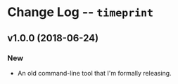 Change Log -- `timeprint`
================================================================================

v1.0.0  (2018-06-24)
---------------------
### New
  - An old command-line tool that I'm formally releasing.
